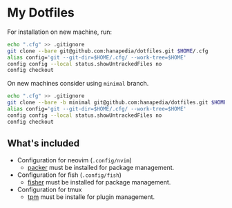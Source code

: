 # My Dotfiles
For installation on new machine, run:
```sh
echo ".cfg" >> .gitignore
git clone --bare git@github.com:hanapedia/dotfiles.git $HOME/.cfg
alias config='git --git-dir=$HOME/.cfg/ --work-tree=$HOME'
config config --local status.showUntrackedFiles no
config checkout
```

On new machines consider using `minimal` branch.
```sh
echo ".cfg" >> .gitignore
git clone --bare -b minimal git@github.com:hanapedia/dotfiles.git $HOME/.cfg
alias config='git --git-dir=$HOME/.cfg/ --work-tree=$HOME'
config config --local status.showUntrackedFiles no
config checkout
```

## What's included
- Configuration for neovim (`.config/nvim`)
    - [packer](https://github.com/wbthomason/packer.nvim) must be installed for package management.
- Configuration for fish (`.config/fish`)
    - [fisher](https://github.com/jorgebucaran/fisher) must be installed for package management.
- Configuration for tmux
    - [tpm](https://github.com/tmux-plugins/tpm) must be installe for plugin management.
